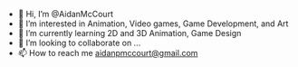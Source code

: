 - 👋 Hi, I’m @AidanMcCourt
- 👀 I’m interested in Animation, Video games, Game Development, and Art
- 🌱 I’m currently learning 2D and 3D Animation, Game Design
- 💞️ I’m looking to collaborate on ...
- 📫 How to reach me aidanpmccourt@gmail.com

<!---
AidanMcCourt/AidanMcCourt is a ✨ special ✨ repository because its `README.md` (this file) appears on your GitHub profile.
You can click the Preview link to take a look at your changes.
--->
